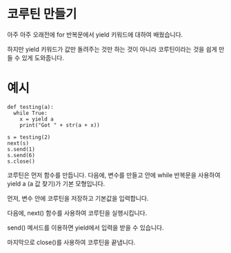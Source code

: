 # 코루틴 만들기
아주 아주 오래전에 for 반복문에서 yield 키워드에 대하여 배웠습니다.

하지만 yield 키워드가 값만 돌려주는 것만 하는 것이 아니라 코루틴이라는 것을 쉽게 만들 수 있게 도와줍니다.

# 예시
```
def testing(a):
  while True:
    x = yield a
    print("Got " + str(a + x))

s = testing(2)
next(s)
s.send(1)
s.send(6)
s.close()
```

코루틴은 먼저 함수를 만듭니다. 다음에, 변수를 만들고 안에 while 반복문을 사용하여 yield a (a 값 찾기)가 기본 모형입니다.

먼저, 변수 안에 코루틴을 저장하고 기본값을 입력합니다.

다음에, next() 함수를 사용하여 코루틴을 실행시킵니다.

send() 메서드를 이용하면 yield에서 입력을 받을 수 있습니다.

마지막으로 close()를 사용하여 코루틴을 끝냅니다.
